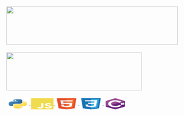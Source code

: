 
<p align="center">
  <a href="https://github.com/Igthz">
  </div align="center">
<div style="display: inline_block"><br>
  <img height="100em" width="450" src="https://discord.c99.nl/widget/theme-1/1016119034770640916.png"/>   
</div align="center">
<div style="display: inline_block"><br>
  <img  height="100em" width="355" src="https://github-readme-stats.vercel.app/api/top-langs/?username=Igthz&theme=dark&hide_border=false&&layout=compact"/>
</div align="center">
<div style="display: inline_block"><br>
    <img align="top" alt="lie-Python" height="30" width="60" src="https://raw.githubusercontent.com/devicons/devicon/master/icons/python/python-original.svg">
  <img align="top" alt="lie-Js" height="30" width="60" src="https://raw.githubusercontent.com/devicons/devicon/master/icons/javascript/javascript-plain.svg">
  <img align="top" alt="lie-HTML" height="30" width="60" src="https://raw.githubusercontent.com/devicons/devicon/master/icons/html5/html5-original.svg">
  <img align="top" alt="lie-CSS" height="30" width="60" src="https://raw.githubusercontent.com/devicons/devicon/master/icons/css3/css3-original.svg">
  <img align="center" alt="lie-Csharp" height="30" width="60" src="https://raw.githubusercontent.com/devicons/devicon/master/icons/csharp/csharp-original.svg"> 
</div>

